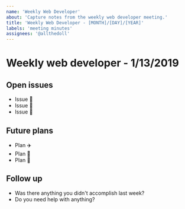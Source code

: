 ```yaml
---
name: 'Weekly Web Developer'
about: 'Capture notes from the weekly web developer meeting.'
title: 'Weekly Web Developer - [MONTH]/[DAY]/[YEAR]'
labels: 'meeting minutes'
assignees: '@allthedoll'
---
```


# Weekly web developer - 1/13/2019

## Open issues
- Issue :taco:
- Issue :100:
- Issue :unicorn:

## Future plans
- Plan :airplane:
- Plan :dog:
- Plan :bear:

## Follow up
- Was there anything you didn't accomplish last week?
- Do you need help with anything?
